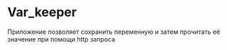 # Var_keeper

Приложение позволяет сохранить переменную и затем прочитать её значение при помощи http запроса



